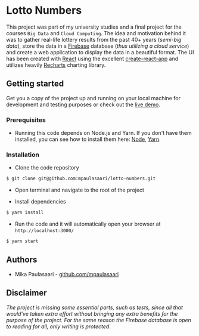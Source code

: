 # Lotto Numbers

This project was part of my university studies and a final project for the courses
`Big Data` and `Cloud Computing`. The idea and motivation behind it was to gather
real-life lottery results from the past 40+ years (*semi-big data*), store the data
in a [Firebase](https://firebase.google.com/) database (*thus utilizing a cloud
service*) and create a web application to display the data in a beautiful format.
The UI has been created with [React](https://reactjs.org/) using the excellent
[create-react-app](https://github.com/facebook/create-react-app) and utilizes heavily
[Recharts](http://recharts.org/en-US/) charting library.

## Getting started

Get you a copy of the project up and running on your local machine for
development and testing purposes or check out the
[live demo](https://lotto-numbers-big-data.firebaseapp.com/).

### Prerequisites

- Running this code depends on Node.js and Yarn. If you don't have them installed,
you can see how to install them here: [Node](https://nodejs.org/en/), [Yarn](https://yarnpkg.com/en/docs/install).

### Installation

- Clone the code repository

```bash
$ git clone git@github.com:mpaulasaari/lotto-numbers.git
```
- Open terminal and navigate to the root of the project

- Install dependencies

```bash
$ yarn install
```

- Run the code and it will automatically open your browser at
`http://localhost:3000/`

```bash
$ yarn start
```

## Authors

- Mika Paulasaari - [github.com/mpaulasaari](https://github.com/mpaulasaari/)

## Disclaimer

*The project is missing some essential parts, such as tests, since all that would've
taken extra effort without bringing any extra benefits for the purpose of the project.
For the same reason the Firebase database is open to reading for all, only writing
is protected.*
